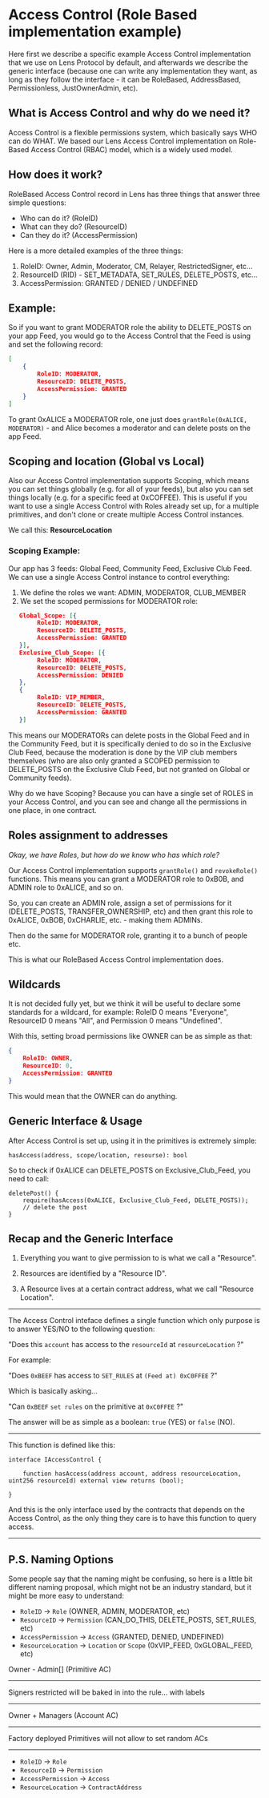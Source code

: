 # Access Control (Role Based implementation example)

Here first we describe a specific example Access Control implementation that we use on Lens Protocol by default, and afterwards we describe the generic interface (because one can write any implementation they want, as long as they follow the interface - it can be RoleBased, AddressBased, Permissionless, JustOwnerAdmin, etc).

## What is Access Control and why do we need it?

Access Control is a flexible permissions system, which basically says WHO can do WHAT.
We based our Lens Access Control implementation on Role-Based Access Control (RBAC) model, which is a widely used model.

## How does it work?

RoleBased Access Control record in Lens has three things that answer three simple questions:

- Who can do it? (RoleID)
- What can they do? (ResourceID)
- Can they do it? (AccessPermission)

Here is a more detailed examples of the three things:

1. RoleID: Owner, Admin, Moderator, CM, Relayer, RestrictedSigner, etc...
2. ResourceID (RID) - SET_METADATA, SET_RULES, DELETE_POSTS, etc...
3. AccessPermission: GRANTED / DENIED / UNDEFINED

## Example:

So if you want to grant MODERATOR role the ability to DELETE_POSTS on your app Feed, you would go to the Access Control that the Feed is using and set the following record:

```json
[
    {
        RoleID: MODERATOR,
        ResourceID: DELETE_POSTS,
        AccessPermission: GRANTED
    }
]
```

To grant 0xALICE a MODERATOR role, one just does `grantRole(0xALICE, MODERATOR)` - and Alice becomes a moderator and can delete posts on the app Feed.

## Scoping and location (Global vs Local)

Also our Access Control implementation supports Scoping, which means you can set things globally (e.g. for all of your feeds), but also you can set things locally (e.g. for a specific feed at 0xCOFFEE). This is useful if you want to use a single Access Control with Roles already set up, for a multiple primitives, and don't clone or create multiple Access Control instances.

We call this: **ResourceLocation**

### Scoping Example:

Our app has 3 feeds: Global Feed, Community Feed, Exclusive Club Feed.
We can use a single Access Control instance to control everything:

1. We define the roles we want: ADMIN, MODERATOR, CLUB_MEMBER
2. We set the scoped permissions for MODERATOR role:

```json
   Global_Scope: [{
        RoleID: MODERATOR,
        ResourceID: DELETE_POSTS,
        AccessPermission: GRANTED
   }],
   Exclusive_Club_Scope: [{
        RoleID: MODERATOR,
        ResourceID: DELETE_POSTS,
        AccessPermission: DENIED
   },
   {
        RoleID: VIP_MEMBER,
        ResourceID: DELETE_POSTS,
        AccessPermission: GRANTED
   }]
```

This means our MODERATORs can delete posts in the Global Feed and in the Community Feed, but it is specifically denied to do so in the Exclusive Club Feed, because the moderation is done by the VIP club members themselves (who are also only granted a SCOPED permission to DELETE_POSTS on the Exclusive Club Feed, but not granted on Global or Community feeds).

Why do we have Scoping? Because you can have a single set of ROLES in your Access Control, and you can see and change all the permissions in one place, in one contract.

## Roles assignment to addresses

_Okay, we have Roles, but how do we know who has which role?_

Our Access Control implementation supports `grantRole()` and `revokeRole()` functions.
This means you can grant a MODERATOR role to 0xB0B, and ADMIN role to 0xALICE, and so on.

So, you can create an ADMIN role, assign a set of permissions for it (DELETE_POSTS, TRANSFER_OWNERSHIP, etc)
and then grant this role to 0xALICE, 0xBOB, 0xCHARLIE, etc. - making them ADMINs.

Then do the same for MODERATOR role, granting it to a bunch of people etc.

This is what our RoleBased Access Control implementation does.

## Wildcards

It is not decided fully yet, but we think it will be useful to declare some standards for a wildcard, for example:
RoleID 0 means "Everyone", ResourceID 0 means "All", and Permission 0 means "Undefined".

With this, setting broad permissions like OWNER can be as simple as that:

```json
{
    RoleID: OWNER,
    ResourceID: 0,
    AccessPermission: GRANTED
}
```

This would mean that the OWNER can do anything.

## Generic Interface & Usage

After Access Control is set up, using it in the primitives is extremely simple:

```
hasAccess(address, scope/location, resourse): bool
```

So to check if 0xALICE can DELETE_POSTS on Exclusive_Club_Feed, you need to call:

```
deletePost() {
    require(hasAccess(0xALICE, Exclusive_Club_Feed, DELETE_POSTS));
    // delete the post
}
```

## Recap and the Generic Interface

1. Everything you want to give permission to is what we call a "Resource".

2. Resources are identified by a "Resource ID".

3. A Resource lives at a certain contract address, what we call "Resource Location".

---

The Access Control inteface defines a single function which only purpose is to answer YES/NO to the following question:

"Does this `account` has access to the `resourceId` at `resourceLocation` ?"

For example:

"Does `0xBEEF` has access to `SET_RULES` at `(Feed at) 0xC0FFEE` ?"

Which is basically asking...

"Can `0xBEEF` `set rules` on the primitive at `0xC0FFEE` ?"

The answer will be as simple as a boolean: `true` (YES) or `false` (NO).

---

This function is defined like this:

```
interface IAccessControl {

    function hasAccess(address account, address resourceLocation, uint256 resourceId) external view returns (bool);

}
```

And this is the only interface used by the contracts that depends on the Access Control, as the only thing they care
is to have this function to query access.

---

## P.S. Naming Options

Some people say that the naming might be confusing, so here is a little bit different naming proposal, which might not be an industry standard, but it might be more easy to understand:

- `RoleID` -> `Role` (OWNER, ADMIN, MODERATOR, etc)
- `ResourceID` -> `Permission` (CAN_DO_THIS, DELETE_POSTS, SET_RULES, etc)
- `AccessPermission` -> `Access` (GRANTED, DENIED, UNDEFINED)
- `ResourceLocation` -> `Location` or `Scope` (0xVIP_FEED, 0xGLOBAL_FEED, etc)

<!-- ------------------------------------  -->

Owner - Admin[] (Primitive AC)

---

Signers restricted will be baked in into the rule... with labels

<!-- Or we have Owner+Admin[]+Singers[] AC for the primitives that use restricted things? -->

---

Owner + Managers (Account AC)

---

Factory deployed Primitives will not allow to set random ACs

---

- `RoleID` -> `Role`
- `ResourceID` -> `Permission`
- `AccessPermission` -> `Access`
- `ResourceLocation` -> `ContractAddress`

<!-- ------------------------------------  -->
